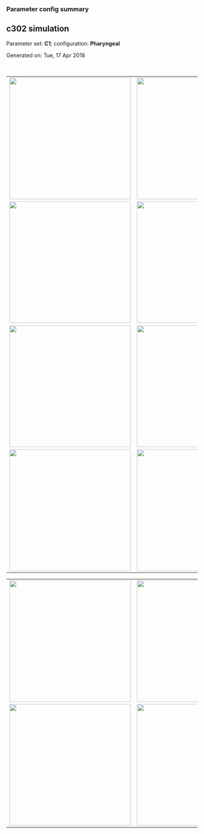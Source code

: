 ### Parameter config summary 
<h2>c302 simulation</h2>
<p>Parameter set: <b>C1</b>; configuration: <b>Pharyngeal</b></p>
<p>Generated on: Tue, 17 Apr 2018</p><br/>
<table>

<tr>
  <td><a href="images/neurons_C1_Pharyngeal.png"><img alt=" " src="images/neurons_C1_Pharyngeal.png" height="320"/></a></td>
  <td><a href="images/traces_neuron_Pharyngeal_C1.png"><img alt=" " src="images/traces_neuron_Pharyngeal_C1.png" height="320"/></a></td>
</tr>

<tr>
  <td><a href="images/neuron_activity_C1_Pharyngeal.png"><img alt=" " src="images/neuron_activity_C1_Pharyngeal.png" height="320"/></a></td>
  <td><a href="images/traces_neuron_activity_Pharyngeal_C1.png"><img alt=" " src="images/traces_neuron_activity_Pharyngeal_C1.png" height="320"/></a></td>
</tr>

<tr>
  <td><a href="images/muscles_C1_Pharyngeal.png"><img alt=" " src="images/muscles_C1_Pharyngeal.png" height="320"/></a></td>
  <td><a href="images/traces_muscles_Pharyngeal_C1.png"><img alt=" " src="images/traces_muscles_Pharyngeal_C1.png" height="320"/></a></td>
</tr>

<tr>
  <td><a href="images/muscle_activity_C1_Pharyngeal.png"><img alt=" " src="images/muscle_activity_C1_Pharyngeal.png" height="320"/></a></td>
  <td><a href="images/traces_muscles_activity_Pharyngeal_C1.png"><img alt=" " src="images/traces_muscles_activity_Pharyngeal_C1.png" height="320"/></a></td>
</tr>
</table>
<table>

<tr><td><a href="images/c302_C1_Pharyngeal_exc_to_neurons.png"><img alt=" " src="images/c302_C1_Pharyngeal_exc_to_neurons.png" height="320"/></a></td>

  <td><a href="images/c302_C1_Pharyngeal_inh_to_neurons.png"><img alt=" " src="images/c302_C1_Pharyngeal_inh_to_neurons.png" height="320"/></a></td>

  <td><a href="images/c302_C1_Pharyngeal_elec_neurons_neurons.png"><img alt=" " src="images/c302_C1_Pharyngeal_elec_neurons_neurons.png" height="320"/></a></td></tr>

<tr><td><a href="images/c302_C1_Pharyngeal_exc_to_muscles.png"><img alt=" " src="images/c302_C1_Pharyngeal_exc_to_muscles.png" height="320"/></a></td>

  <td><a href="images/c302_C1_Pharyngeal_inh_to_muscles.png"><img alt=" " src="images/c302_C1_Pharyngeal_inh_to_muscles.png" height="320"/></a></td></tr>
</table>
